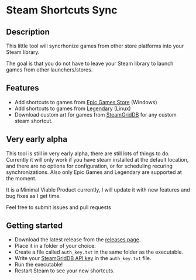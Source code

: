 # Steam Shortcuts Sync

## Description

This little tool will syncrhonize games from other store platforms into your Steam library.

The goal is that you do not have to leave your Steam library to launch games from other launchers/stores.

## Features

* Add shortcuts to games from [Epic Games Store](https://www.epicgames.com/) (Windows)
* Add shortcuts to games from [Legendary](https://github.com/derrod/legendary) (Linux)
* Download custom art for games from [SteamGridDB](https://www.steamgriddb.com/) for any custom steam shortcut.

## Very early alpha

This tool is still in very early alpha, there are still lots of things to do.
Currently it will only work if you have steam installed at the default location, and there are no options for configuration, or for scheduling recuring synchronizations.
Also only Epic Games and Legendary are supported at the moment.

It is a Minimal Viable Product currently, I will update it with new features and bug fixes as I get time.

Feel free to submit issues and pull requests

## Getting started

* Download the latest release from the [releases page](https://github.com/PhilipK/steam_shortcuts_sync/releases).
* Place it in a folder of your choice.
* Create a file called `auth_key.txt` in the same folder as the executable.
* Write your [SteamGridDB API key](https://www.steamgriddb.com/profile/preferences/api) in the `auth_key.txt` file.
* Run the executable!
* Restart Steam to see your new shortcuts.